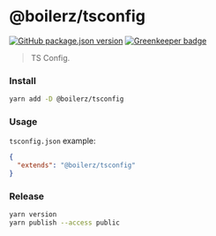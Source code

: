 # @boilerz/tsconfig

[![GitHub package.json version](https://img.shields.io/github/package-json/v/boilerz/tsconfig)](https://www.npmjs.com/package/@boilerz/tsconfig) [![Greenkeeper badge](https://badges.greenkeeper.io/boilerz/tsconfig.svg)](https://greenkeeper.io/)

> TS Config.

### Install

````bash
yarn add -D @boilerz/tsconfig
````

### Usage

`tsconfig.json` example:

```json
{
  "extends": "@boilerz/tsconfig"
}
```

### Release

```bash
yarn version
yarn publish --access public
```
